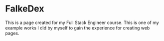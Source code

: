 # FalkeDex
This is a page created for my Full Stack Engineer course. This is one of my example works I did by myself to gain the experience for creating web pages.
